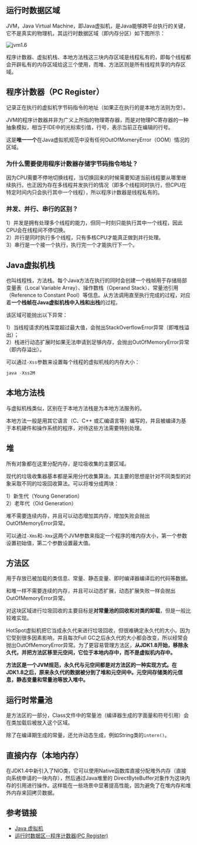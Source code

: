 <!--
date: 2022-02-17T22:34:12+08:00
lastmod: 2022-02-19T22:34:12+08:00
-->
## 运行时数据区域

JVM，Java Virtual Machine，即Java虚拟机，是Java能够跨平台执行的关键，它不是真实的物理机，其运行时数据区域（即内存分区）如下图所示：

![jvm1.6](https://cdn.jsdelivr.net/gh/lewky/java-note@main/docs/static/images/jvm1.6.png)

程序计数器、虚拟机栈、本地方法栈这三块内存区域是线程私有的，即每个线程都会开辟私有的内存区域给这三个使用，而堆、方法区则是所有线程共享的内存区域。

## 程序计数器（PC Register）

记录正在执行的虚拟机字节码指令的地址（如果正在执行的是本地方法则为空）。

JVM的程序计数器并非为广义上所指的物理寄存器，而是对物理PC寄存器的一种抽象模拟，相当于IDE中的光标索引值，行号，表示当前正在编辑的行号。

这是**唯一一个**在Java虚拟机规范中没有任何OutOfMomeryError（OOM）情况的区域。

### 为什么需要使用程序计数器存储字节码指令地址？

因为CPU需要不停地切换线程，当切换回来的时候需要知道当前线程要从哪里继续执行。也正因为存在多线程并发执行的情况（即多个线程同时执行，但CPU在特定时间内只会执行其中一个线程），所以程序计数器是线程私有的。

### 并发、并行、串行的区别？

1）并发是拥有处理多个线程的能力，但同一时刻只能执行其中一个线程，因此CPU会在线程间不停切换。<br>
2）并行是同时执行多个线程，只有多核CPU才能真正做到并行处理。<br>
3）串行是一个接一个执行，执行完一个才能执行下一个。

## Java虚拟机栈

也叫线程栈，方法栈。每个Java方法在执行的同时会创建一个栈帧用于存储局部变量表（Local Variable Array）、操作数栈（Operand Stack）、常量池引用（Reference to Constant Pool）等信息。从方法调用直至执行完成的过程，对应着**一个栈帧在Java虚拟机栈中入栈和出栈**的过程。

该区域可能抛出以下异常：

1）当线程请求的栈深度超过最大值，会抛出StackOverflowError异常（即堆栈溢出）；<br>
2）栈进行动态扩展时如果无法申请到足够内存，会抛出OutOfMemoryError异常（即内存溢出）。

可以通过`-Xss`参数来设置每个线程的虚拟机栈的内存大小：

```java
java -Xss2M
```

## 本地方法栈

与虚拟机栈类似，区别在于本地方法栈是为本地方法服务的。

本地方法一般是用其它语言（C、C++ 或汇编语言等）编写的，并且被编译为基于本机硬件和操作系统的程序，对待这些方法需要特别处理。

## 堆

所有对象都在这里分配内存，是垃圾收集的主要区域。

现代的垃圾收集器基本都是采用分代收集算法，其主要的思想是针对不同类型的对象采取不同的垃圾回收算法。可以将堆分成两块：

1）新生代（Young Generation）<br>
2）老年代（Old Generation）

堆不需要连续内存，并且可以动态增加其内存，增加失败会抛出OutOfMemoryError异常。

可以通过`-Xms`和`-Xmx`这两个JVM参数来指定一个程序的堆内存大小，第一个参数设置初始值，第二个参数设置最大值。

## 方法区

用于存放已被加载的类信息、常量、静态变量、即时编译器编译后的代码等数据。

和堆一样不需要连续的内存，并且可以动态扩展，动态扩展失败一样会抛出OutOfMemoryError异常。

对这块区域进行垃圾回收的主要目标是**对常量池的回收和对类的卸载**，但是一般比较难实现。

HotSpot虚拟机把它当成永久代来进行垃圾回收，但很难确定永久代的大小。因为它受到很多因素影响，并且每次Full GC之后永久代的大小都会改变，所以经常会抛出OutOfMemoryError异常。为了更容易管理方法区，**从JDK1.8开始，移除永久代，并把方法区移至元空间，它位于本地内存中，而不是虚拟机内存中。**

**方法区是一个JVM规范，永久代与元空间都是对方法区的一种实现方式。在JDK1.8之后，原来永久代的数据被分到了堆和元空间中。元空间存储类的元信息，静态变量和常量池等放入堆中。**

## 运行时常量池

是方法区的一部分，Class文件中的常量池（编译器生成的字面量和符号引用）会在类加载后被放入这个区域。

除了在编译期生成的常量，还允许动态生成，例如String类的`intern()`。

## 直接内存（本地内存）

在JDK1.4中新引入了NIO类，它可以使用Native函数库直接分配堆外内存（直接向系统申请的一块内存），然后通过Java堆里的 DirectByteBuffer对象作为这块内存的引用进行操作。这样能在一些场景中显著提高性能，因为避免了在堆内存和堆外内存来回拷贝数据。

## 参考链接

* [Java 虚拟机](http://www.cyc2018.xyz/Java/Java%20%E8%99%9A%E6%8B%9F%E6%9C%BA.html)
* [运行时数据区--程序计数器(PC Register)](https://www.cnblogs.com/ding-dang/p/13043290.html)